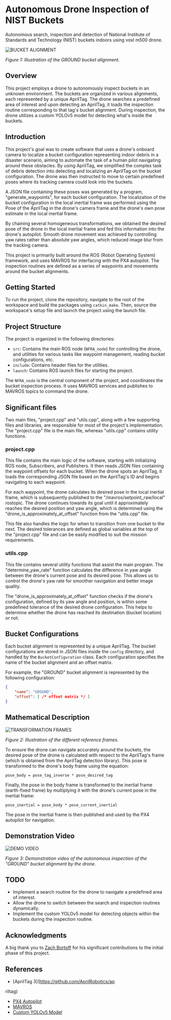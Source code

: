 # Autonomous Drone Inspection of NIST Buckets
Autonomous search, inspection and detection of National Institute of Standards and Technology (NIST) buckets indoors using voxl m500 drone.

![BUCKET ALIGNMENT](https://link-to-your-bucket-alignment-image.png)

*Figure 1: Illustration of the GROUND bucket alignment.*

## Overview
This project employs a drone to autonomously inspect buckets in an unknown environment. The buckets are organized in various alignments, each represented by a unique AprilTag. The drone searches a predefined area of interest and upon detecting an AprilTag, it loads the inspection routine corresponding to that tag's bucket alignment. During inspection, the drone utilizes a custom YOLOv5 model for detecting what's inside the buckets.

## Introduction
This project's goal was to create software that uses a drone's onboard camera to localize a bucket configuration representing indoor debris in a disaster scenario, aiming to automate the task of a human pilot navigating around these obstacles. By using AprilTag, we simplified the complex task of debris detection into detecting and localizing an AprilTag on the bucket configuration. The drone was then instructed to move to certain predefined poses where its tracking camera could look into the buckets.

A JSON file containing these poses was generated by a program, "generate_waypoints", for each bucket configuration. The localization of the bucket configuration in the local inertial frame was performed using the Pose of the AprilTag in the drone's camera frame and the drone's own pose estimate in the local inertial frame.

By chaining several homogeneous transformations, we obtained the desired pose of the drone in the local inertial frame and fed this information into the drone's autopilot. Smooth drone movement was achieved by controlling yaw rates rather than absolute yaw angles, which reduced image blur from the tracking camera.

This project is primarily built around the ROS (Robot Operating System) framework, and uses MAVROS for interfacing with the PX4 autopilot. The inspection routines are defined as a series of waypoints and movements around the bucket alignments.

## Getting Started

To run the project, clone the repository, navigate to the root of the workspace and build the packages using `catkin_make`. Then, source the workspace's setup file and launch the project using the launch file. 

## Project Structure

The project is organized in the following directories:

- `src`: Contains the main ROS node (`NFRA_node`) for controlling the drone, and utilities for various tasks like waypoint management, reading bucket configurations, etc.
- `include`: Contains header files for the utilities.
- `launch`: Contains ROS launch files for starting the project.

The `NFRA_node` is the central component of the project, and coordinates the bucket inspection process. It uses MAVROS services and publishes to MAVROS topics to command the drone.

## Significant files
Two main files, "project.cpp" and "utils.cpp", along with a few supporting files and libraries, are responsible for most of the project's implementation. The "project.cpp" file is the main file, whereas "utils.cpp" contains utility functions.

### project.cpp
This file contains the main logic of the software, starting with initializing ROS node, Subscribers, and Publishers. It then reads JSON files containing the waypoint offsets for each bucket. When the drone spots an AprilTag, it loads the corresponding JSON file based on the AprilTag's ID and begins navigating to each waypoint.

For each waypoint, the drone calculates its desired pose in the local inertial frame, which is subsequently published to the "/mavros/setpoint_raw/local" rostopic. The drone continues towards its goal until it approximately reaches the desired position and yaw angle, which is determined using the "drone_is_approximately_at_offset" function from the "utils.cpp" file.

This file also handles the logic for when to transition from one bucket to the next. The desired tolerances are defined as global variables at the top of the "project.cpp" file and can be easily modified to suit the mission requirements.

### utils.cpp
This file contains several utility functions that assist the main program. The "determine_yaw_rate" function calculates the difference in yaw angle between the drone's current pose and its desired pose. This allows us to control the drone's yaw rate for smoother navigation and better image quality.

The "drone_is_approximately_at_offset" function checks if the drone's configuration, defined by its yaw angle and position, is within some predefined tolerance of the desired drone configuration. This helps to determine whether the drone has reached its destination (bucket location) or not.

## Bucket Configurations

Each bucket alignment is represented by a unique AprilTag. The bucket configurations are stored in JSON files inside the `config` directory, and handled by the `BucketConfiguration` class. Each configuration specifies the name of the bucket alignment and an offset matrix.

For example, the "GROUND" bucket alignment is represented by the following configuration:

```json
{
    "name": "GROUND",
    "offset": [ /* offset matrix */ ]
}
```

## Mathematical Description

![TRANSFORMATION FRAMES](https://link-to-your-transformation-frames-image.png)

*Figure 2: Illustration of the different reference frames.*

To ensure the drone can navigate accurately around the buckets, the desired pose of the drone is calculated with respect to the AprilTag's frame (which is obtained from the AprilTag detection library). This pose is transformed to the drone's body frame using the equation:

```
pose_body = pose_tag_inverse * pose_desired_tag
```

Finally, the pose in the body frame is transformed to the inertial frame (earth-fixed frame) by multiplying it with the drone's current pose in the inertial frame:

```
pose_inertial = pose_body * pose_current_inertial
```

The pose in the inertial frame is then published and used by the PX4 autopilot for navigation.

## Demonstration Video

![DEMO VIDEO](https://link-to-your-demo-video.png)

*Figure 3: Demonstration video of the autonomous inspection of the "GROUND" bucket alignment by the drone.*

## TODO

- Implement a search routine for the drone to navigate a predefined area of interest.
- Allow the drone to switch between the search and inspection routines dynamically.
- Implement the custom YOLOv5 model for detecting objects within the buckets during the inspection routine.

## Acknowledgments

A big thank you to [Zach Bortoff](https://github.com/zborffs) for his significant contributions to the initial phase of this project.

## References

- [AprilTag 3](https://github.com/AprilRobotics/ap

riltag)
- [PX4 Autopilot](https://github.com/PX4/PX4-Autopilot)
- [MAVROS](https://github.com/mavlink/mavros)
- [Custom YOLOv5 Model](https://github.com/<your-github>/<your-repo>)

